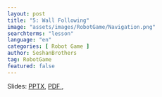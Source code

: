```yaml
---
layout: post
title: "5: Wall Following"
image: "assets/images/RobotGame/Navigation.png"
searchterms: "lesson"
language: "en"
categories: [ Robot Game ]
author: SeshanBrothers
tag: RobotGame
featured: false
---
```




Slides:
<a href="/translations/en-us/RobotGame/WallFollowing.pptx">PPTX</a>,
<a href="/translations/en-us/RobotGame/WallFollowing.pdf">PDF </a>,
